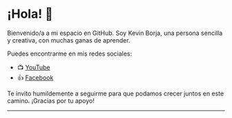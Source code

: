 # ¡Hola! 👋

Bienvenido/a a mi espacio en GitHub. Soy Kevin Borja, una persona sencilla y creativa, con muchas ganas de aprender.

Puedes encontrarme en mis redes sociales:
- 📺 [YouTube](https://www.youtube.com/@kevinborjayt)
- 👍 [Facebook](https://www.facebook.com/share/16n7f7zdYQ/)

Te invito humildemente a seguirme para que podamos crecer juntos en este camino. ¡Gracias por tu apoyo!

---
